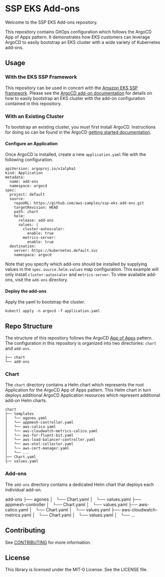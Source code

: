 # SSP EKS Add-ons

Welcome to the SSP EKS Add-ons repository.

This repository contains GitOps configuration which follows the ArgoCD App of Apps pattern. It demonstrates how EKS customers can leverage ArgoCD to easily bootstrap an EKS cluster with a wide variety of Kubernetes add-ons.

## Usage 

### With the EKS SSP Framework

This repository can be used in concert with the [Amazon EKS SSP framework](https://github.com/aws-samples/aws-eks-accelerator-for-terraform). Please see the [ArgoCD add-on documentation](https://argo-cd.readthedocs.io/en/stable/operator-manual/declarative-setup/#app-of-apps) for details on how to easily bootstrap an EKS cluster with the add-on configuration contained in this repository.

### With an Existing Cluster

To bootstrap an existing cluster, you must first install ArgoCD. Instructions for doing so can be found in the ArgoCD [getting started documentation](https://argo-cd.readthedocs.io/en/stable/getting_started/).

#### Configure an Application

Once ArgoCD is installed, create a new `application.yaml` file with the following configuration.

```
apiVersion: argoproj.io/v1alpha1
kind: Application
metadata:
  name: add-ons
  namespace: argocd
spec:
  project: default
  source:
    repoURL: https://github.com/aws-samples/ssp-eks-add-ons.git
    targetRevision: HEAD
    path: chart
    helm: 
      release: add-ons
      values: |
        cluster-autoscaler:
          enable: true
        metrics-server:
          enable: true
  destination:
    server: https://kubernetes.default.svc
    namespace: argocd
```

Note that you specify which add-ons should be installed by supplying values in the `spec.source.helm.values` map configuration. This example will only install `cluster-autoscaler` and `metrics-server`. To view available add-ons, visit the `add-ons` directory.

#### Deploy the add-ons

Apply the yaml to bootstrap the cluster. 

```
kubectl apply -n argocd -f application.yaml
```

## Repo Structure 

The structure of this repository follows the ArgoCD [App of Apps](https://argo-cd.readthedocs.io/en/stable/operator-manual/declarative-setup/#app-of-apps) pattern. The configuration in this repository is organized into two directories: `chart` and `add-ons`. 

```
├── chart
└── add-ons
```

### Chart

The `chart` directory contains a Helm chart which represents the root Application for the ArgoCD App of Apps pattern. This Helm chart in turn deploys additional ArgoCD Application resources which represent additional add-on Helm charts. 

```
chart
├── templates
│   └── agones.yaml
│   └── appmesh-controller.yaml
│   └── aws-calico.yaml
│   └── aws-cloudwatch-metrics-calico.yaml
│   └── aws-for-fluent-bit.yaml
│   └── aws-load-balancer-controller.yaml
│   └── aws-otel-collector.yaml
│   └── aws-cert-manager.yaml
│   └── ...
├── Chart.yaml
├── values.yaml
```

### Add-ons 

The `add-ons` directory contains a dedicated Helm chart that deploys each individual add-on. 

add-ons
├── agones
│   └── Chart.yaml
│   └── values.yaml
├── appmesh-controller
│   └── Chart.yaml
│   └── values.yaml
├── aws-calico.yaml
│   └── Chart.yaml
│   └── values.yaml
├── aws-cloudwatch-metrics.yaml
│   └── Chart.yaml
│   └── values.yaml
│   └── ...

## Contributing

See [CONTRIBUTING](CONTRIBUTING.md#security-issue-notifications) for more information.

## License

This library is licensed under the MIT-0 License. See the LICENSE file.
